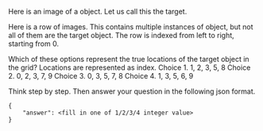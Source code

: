 Here is an image of a object. Let us call this the target.
<IMAGE OF TARGET>

Here is a row of images. This contains multiple instances of object, but not all of them are the target object. The row is indexed from left to right, starting from 0.
<IMAGE OF GRID>

Which of these options represent the true locations of the target object in the grid? Locations are represented as index.
Choice 1. 1, 2, 3, 5, 8
Choice 2. 0, 2, 3, 7, 9
Choice 3. 0, 3, 5, 7, 8
Choice 4. 1, 3, 5, 6, 9

Think step by step. Then answer your question in the following json format. 

```
{
    "answer": <fill in one of 1/2/3/4 integer value>
}
```

